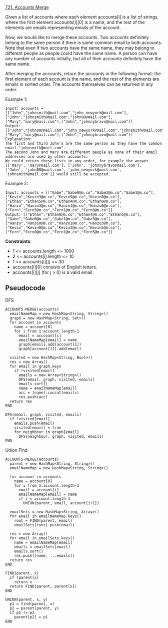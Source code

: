 [721. Accounts Merge](https://leetcode.com/problems/accounts-merge/)

Given a list of accounts where each element accounts[i] is a list of strings, where the first element accounts[i][0] is a name, and the rest of the elements are emails representing emails of the account.

Now, we would like to merge these accounts. Two accounts definitely belong to the same person if there is some common email to both accounts. Note that even if two accounts have the same name, they may belong to different people as people could have the same name. A person can have any number of accounts initially, but all of their accounts definitely have the same name.

After merging the accounts, return the accounts in the following format: the first element of each account is the name, and the rest of the elements are emails in sorted order. The accounts themselves can be returned in any order.

Example 1:

```
Input: accounts = [["John","johnsmith@mail.com","john_newyork@mail.com"],["John","johnsmith@mail.com","john00@mail.com"],["Mary","mary@mail.com"],["John","johnnybravo@mail.com"]]
Output: [["John","john00@mail.com","john_newyork@mail.com","johnsmith@mail.com"],["Mary","mary@mail.com"],["John","johnnybravo@mail.com"]]
Explanation:
The first and third John's are the same person as they have the common email "johnsmith@mail.com".
The second John and Mary are different people as none of their email addresses are used by other accounts.
We could return these lists in any order, for example the answer [['Mary', 'mary@mail.com'], ['John', 'johnnybravo@mail.com'],
['John', 'john00@mail.com', 'john_newyork@mail.com', 'johnsmith@mail.com']] would still be accepted.
```

Example 2:

```
Input: accounts = [["Gabe","Gabe0@m.co","Gabe3@m.co","Gabe1@m.co"],["Kevin","Kevin3@m.co","Kevin5@m.co","Kevin0@m.co"],["Ethan","Ethan5@m.co","Ethan4@m.co","Ethan0@m.co"],["Hanzo","Hanzo3@m.co","Hanzo1@m.co","Hanzo0@m.co"],["Fern","Fern5@m.co","Fern1@m.co","Fern0@m.co"]]
Output: [["Ethan","Ethan0@m.co","Ethan4@m.co","Ethan5@m.co"],["Gabe","Gabe0@m.co","Gabe1@m.co","Gabe3@m.co"],["Hanzo","Hanzo0@m.co","Hanzo1@m.co","Hanzo3@m.co"],["Kevin","Kevin0@m.co","Kevin3@m.co","Kevin5@m.co"],["Fern","Fern0@m.co","Fern1@m.co","Fern5@m.co"]]
```

**Constraints**:

-   1 <= accounts.length <= 1000
-   2 <= accounts[i].length <= 10
-   1 <= accounts[i][j] <= 30
-   accounts[i][0] consists of English letters.
-   accounts[i][j] (for j > 0) is a valid email.

## Pseudocode

DFS

```
ACCOUNTS-MERGE(accounts)
  emailNameMap = new HashMap<String, String>()
  graph = new HashMap<String, Set>()
  for account in accounts
    name = account[0]
    for i from 1:account.length-1
      email = acccount[i]
      emailNameMap[email] = name
      graph[email].add(account[1])
      graph[account[1]].add(email)

  visited = new HashMap<String, Bool>()
  res = new Array()
  for email in graph.keys
    if !visited[email]
      emails = new Array<String>()
      DFS(email, graph, visited, emails)
      emails.sort()
      name = emailNameMap[email]
      acc = [name].concat(emails)
      res.push(acc)
  return res
END

DFS(email, graph, visited, emails)
  if !visited[email]
    emails.push(email)
    visited[email] = true
    for neighbour in graph[email]
      DFS(neighbour, graph, visited, emails)
END
```

Union Find

```
ACCOUNTS-MERGE(accounts)
  parent = new HashMap<String, String>()
  emailNameMap = new HashMap<String, String>()

  for account in accounts
    name = account[0]
    for i from 1:account.length-1
      email = account[i]
      emailNameMap[email] = name
      if i < account.length-1
        UNION(parent, email, account[i+1])

  emailSets = new HashMap<String, Array>()
  for email in emailNameMap.keys()
    root = FIND(parent, email)
    emailSets[root].push(email)

  res = new Array()
  for email in emailSets.keys()
    name = emailNameMap[email]
    emails = emailSets[email]
    emails.sort()
    res.push([name, ...emails])
  return res
END

FIND(parent, x)
  if !parent[x]
    return x
  return FIND(parent, parent[x])
END

UNION(parent, x, y)
  p1 = find(parent, x)
  p2 = parent(parent, y)
  if p1 != p2
    parent[p2] = p1
END
```
